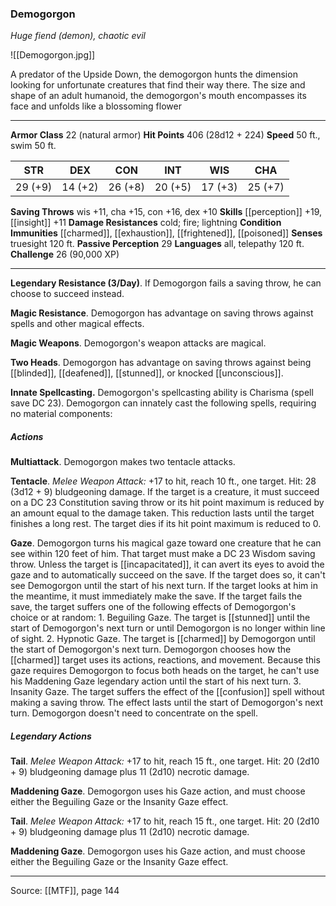 ### Demogorgon
_Huge fiend (demon), chaotic evil_

![[Demogorgon.jpg]]

A predator of the Upside Down, the demogorgon hunts the dimension looking for unfortunate creatures that find their way there. The size and shape of an adult humanoid, the demogorgon's mouth encompasses its face and unfolds like a blossoming flower





---

**Armor Class** 22 (natural armor)
**Hit Points** 406 (28d12 + 224)
**Speed** 50 ft., swim 50 ft.

| STR     | DEX     | CON     | INT     | WIS     | CHA     |
|---------|---------|---------|---------|---------|---------|
| 29 (+9) | 14 (+2) | 26 (+8) | 20 (+5) | 17 (+3) | 25 (+7) |

**Saving Throws** wis +11, cha +15, con +16, dex +10
**Skills** [[perception]] +19, [[insight]] +11
**Damage Resistances** cold; fire; lightning
**Condition Immunities** [[charmed]], [[exhaustion]], [[frightened]], [[poisoned]]
**Senses** truesight 120 ft.
**Passive Perception** 29
**Languages** all, telepathy 120 ft.
**Challenge** 26 (90,000 XP)

---

**Legendary Resistance (3/Day)**. If Demogorgon fails a saving throw, he can choose to succeed instead.

**Magic Resistance**. Demogorgon has advantage on saving throws against spells and other magical effects.

**Magic Weapons**. Demogorgon's weapon attacks are magical.

**Two Heads**. Demogorgon has advantage on saving throws against being [[blinded]], [[deafened]], [[stunned]], or knocked [[unconscious]].

**Innate Spellcasting.** Demogorgon's spellcasting ability is Charisma (spell save DC 23). Demogorgon can innately cast the following spells, requiring no material components:

##### Actions
**Multiattack**. Demogorgon makes two tentacle attacks.

**Tentacle**. _Melee Weapon Attack:_ +17 to hit, reach 10 ft., one target. Hit: 28 (3d12 + 9) bludgeoning damage. If the target is a creature, it must succeed on a DC 23 Constitution saving throw or its hit point maximum is reduced by an amount equal to the damage taken. This reduction lasts until the target finishes a long rest. The target dies if its hit point maximum is reduced to 0.

**Gaze**. Demogorgon turns his magical gaze toward one creature that he can see within 120 feet of him. That target must make a DC 23 Wisdom saving throw. Unless the target is [[incapacitated]], it can avert its eyes to avoid the gaze and to automatically succeed on the save. If the target does so, it can't see Demogorgon until the start of his next turn. If the target looks at him in the meantime, it must immediately make the save. If the target fails the save, the target suffers one of the following effects of Demogorgon's choice or at random: 1. Beguiling Gaze. The target is [[stunned]] until the start of Demogorgon's next turn or until Demogorgon is no longer within line of sight. 2. Hypnotic Gaze. The target is [[charmed]] by Demogorgon until the start of Demogorgon's next turn. Demogorgon chooses how the [[charmed]] target uses its actions, reactions, and movement. Because this gaze requires Demogorgon to focus both heads on the target, he can't use his Maddening Gaze legendary action until the start of his next turn. 3. Insanity Gaze. The target suffers the effect of the [[confusion]] spell without making a saving throw. The effect lasts until the start of Demogorgon's next turn. Demogorgon doesn't need to concentrate on the spell.

##### Legendary Actions
**Tail**. _Melee Weapon Attack:_ +17 to hit, reach 15 ft., one target. Hit: 20 (2d10 + 9) bludgeoning damage plus 11 (2d10) necrotic damage.

**Maddening Gaze**. Demogorgon uses his Gaze action, and must choose either the Beguiling Gaze or the Insanity Gaze effect.

**Tail**. _Melee Weapon Attack:_ +17 to hit, reach 15 ft., one target. Hit: 20 (2d10 + 9) bludgeoning damage plus 11 (2d10) necrotic damage.

**Maddening Gaze**. Demogorgon uses his Gaze action, and must choose either the Beguiling Gaze or the Insanity Gaze effect.


---

Source: [[MTF]], page 144